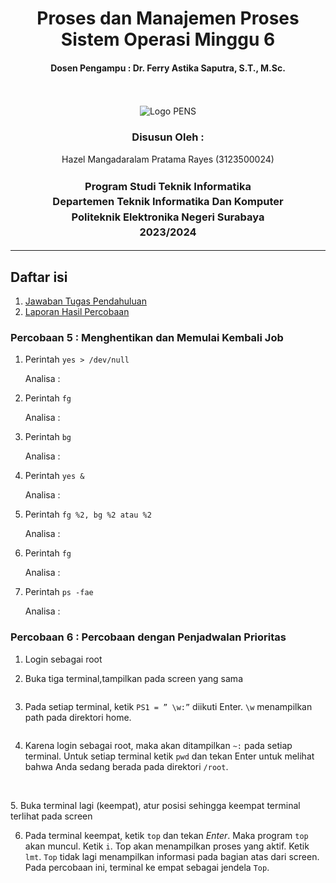 <div align="center">
  <h1 style="font-weight: bold">Proses dan Manajemen Proses
Sistem Operasi Minggu 6</h1>
  <h4 style="text-align: center;">Dosen Pengampu : Dr. Ferry Astika Saputra, S.T., M.Sc.</h4>
</div>
<br />
<br />
<div align="center">
  <img src="https://upload.wikimedia.org/wikipedia/id/4/44/Logo_PENS.png" alt="Logo PENS">
  <h3 style="text-align: center;">Disusun Oleh : </h3>
  <p style="tex-align: center;">
    Hazel Mangadaralam Pratama Rayes (3123500024)<br>
  </p>
  <h3 style="text-align: center;line-height: 1.5">Program Studi Teknik Informatika<br>Departemen Teknik Informatika Dan Komputer<br>Politeknik Elektronika Negeri Surabaya<br>2023/2024</h3>
  <hr>
</div>

## Daftar isi

1. [Jawaban Tugas Pendahuluan](#tugas-pendahuluan)
2. [Laporan Hasil Percobaan](#percobaan)

### Percobaan 5 : Menghentikan dan Memulai Kembali Job

1. Perintah `yes > /dev/null`

    <img src="img/5_1.png" alt="">

   <br>
   Analisa :

   <br>

2. Perintah `fg`

    <img src="img/5_2.png" alt="">

   <br>
   Analisa :

   <br>

3. Perintah `bg`

    <img src="img/5_3.png" alt="">

   <br>
   Analisa :

   <br>

4. Perintah `yes &`

    <img src="img/5_4.png" alt="">

   <br>
   Analisa :

   <br>

5. Perintah `fg %2, bg %2 atau %2`

    <img src="img/5_5.png" alt="">

   <br>
   Analisa :

   <br>

6. Perintah `fg`

    <img src="img/5_6.png" alt="">

   <br>
   Analisa :

   <br>

7. Perintah `ps -fae`

    <img src="img/5_7.png" alt="">

   <br>
   Analisa :

   <br>

### Percobaan 6 : Percobaan dengan Penjadwalan Prioritas

1. Login sebagai root

2. Buka tiga terminal,tampilkan pada screen yang sama

   <img src="img/6_1.png" alt="">

   <br>

3. Pada setiap terminal, ketik `PS1 = ” \w:”` diikuti Enter. `\w` menampilkan path pada direktori home.

   <img src="img/6_2.png" alt="">
 
    <br>
4. Karena login sebagai root, maka akan ditampilkan `~:` pada setiap terminal. Untuk setiap terminal ketik `pwd` dan tekan Enter untuk melihat bahwa Anda sedang berada pada direktori `/root`.

    <img src="img/6_3.png" alt="">
  
  <br>
5. Buka terminal lagi (keempat), atur posisi sehingga keempat terminal terlihat pada screen

   <img src="img/6_4.png" alt="">
  
  <br>

6. Pada terminal keempat, ketik `top` dan tekan *Enter*. Maka program `top` akan muncul. Ketik `i`. Top akan menampilkan proses yang aktif. Ketik `lmt`. `Top` tidak lagi menampilkan informasi pada bagian atas dari screen. Pada percobaan ini, terminal ke empat sebagai jendela `Top`.


